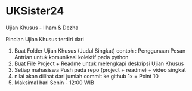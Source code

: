 # UKSister24
Ujian Khusus - Ilham & Dezha

Rincian Ujian Khusus terdiri dari

1. Buat Folder Ujian Khusus (Judul Singkat) contoh : Penggunaan Pesan Antrian untuk komunikasi kolektif pada python
2. Buat File Project + Readme untuk melengkapi deskripsi Ujian Khusus
3. Setiap mahasiswa Push pada repo (project + readme) + video singkat
4. nilai akan dilihat dari jumlah commit ke github 1x = Point 10
5. Maksimal hari Senin - 12:00 WIB
